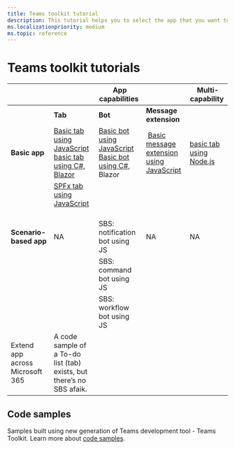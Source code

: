 ```yaml
---
title: Teams toolkit tutorial
description: This tutorial helps you to select the app that you want to build. 
ms.localizationpriority: medium
ms.topic: reference
---
```

# Teams toolkit tutorials

| &nbsp; |  &nbsp; |  App capabilities |  &nbsp; |  Multi-capability |
| --- | --- | --- | --- | --- |
| &nbsp; | **Tab** | **Bot** | **Message extension** | &nbsp; |
| **Basic app** | [Basic tab using JavaScript](../sbs-gs-javascript.yml) <br> [basic tab using C#, Blazor](../sbs-gs-csharp.yml) | [Basic bot using JavaScript](../sbs-gs-bot.yml) <br> [Basic bot using C#](../sbs-gs-blazorupdate.yml), Blazor |  [Basic message extension using JavaScript](../sbs-gs-msgext.yml) | [basic tab using Node.js](../sbs-gs-nodejs.yml) |
| &nbsp; | [SPFx tab using JavaScript](../sbs-gs-spfx.yml) &nbsp; | &nbsp; | &nbsp; | &nbsp; |
| **Scenario-based app** | NA | SBS: notification bot using JS | NA | NA |
| | | SBS: command bot using JS | | |
| | | SBS: workflow bot using JS | | |
| Extend app across Microsoft 365 | A code sample of a To-do list (tab) exists, but there’s no SBS afaik. | | | |

## Code samples

Samples built using new generation of Teams development tool - Teams Toolkit. Learn more about [code samples](https://github.com/OfficeDev/Microsoft-Teams-Samples).

